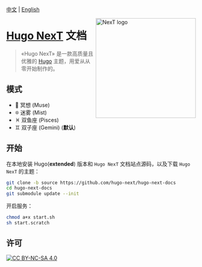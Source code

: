 [中文](#) | [English](README.md)

<a title="NexT website" href="https://hugo-next.js.org"><img align="right" alt="NexT logo" width="266" src="https://lisenhui.gitee.io/imgs/hugo-next/logo/hugo-next-primary.png"></a>

# [Hugo NexT](https://github.com/hugo-next/hugo-theme-next) 文档

> «Hugo NexT» 是一款高质量且优雅的 [Hugo](https://gohugo.io) 主题，用爱从从零开始制作的。


## 模式

* :heart_decoration: 冥想 (Muse)
* :six_pointed_star: 迷雾 (Mist)
* :pisces: 双鱼座 (Pisces)
* :gemini: 双子座 (Gemini) (**默认**)

## 开始

在本地安装 Hugo(**extended**) 版本和 `Hugo NexT` 文档站点源码，以及下载 `Hugo NexT` 的主题：

```bash
git clone -b source https://github.com/hugo-next/hugo-next-docs
cd hugo-next-docs
git submodule update --init
```

开启服务：

```bash
chmod a+x start.sh
sh start.scratch
```

## 许可

[![CC BY-NC-SA 4.0](https://mirrors.creativecommons.org/presskit/buttons/88x31/svg/by-nc-sa.svg)](https://creativecommons.org/licenses/by-nc-sa/4.0/)